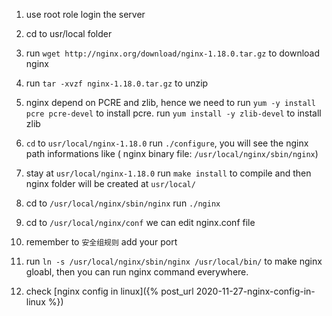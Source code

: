 1. use root role login the server

2. cd to usr/local folder

3. run `wget http://nginx.org/download/nginx-1.18.0.tar.gz` to download nginx

4. run `tar -xvzf nginx-1.18.0.tar.gz` to unzip 

5.  nginx depend on PCRE and zlib, hence we need to run `yum -y install pcre pcre-devel` to install pcre. run `yum install -y zlib-devel` to install zlib

6. `cd` to `usr/local/nginx-1.18.0` run `./configure`, you will see the nginx path informations like ( nginx binary file: `/usr/local/nginx/sbin/nginx`)

7. stay at `usr/local/nginx-1.18.0` run `make install` to compile and then nginx folder will be created at `usr/local/`

8. cd to `/usr/local/nginx/sbin/nginx` run `./nginx`

9. cd  to `/usr/local/nginx/conf` we can edit nginx.conf file

10. remember to `安全组规则` add your port

11. run `ln -s /usr/local/nginx/sbin/nginx /usr/local/bin/` to make nginx gloabl, then you can run nginx command everywhere.

11. check [nginx config in linux]({% post_url  2020-11-27-nginx-config-in-linux %})
